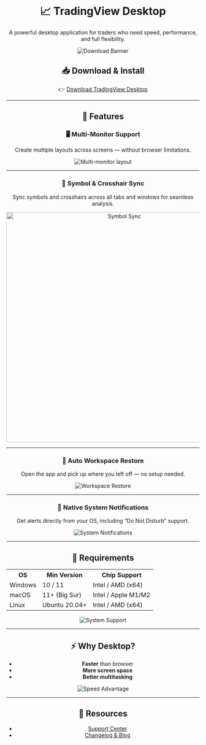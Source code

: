 <div align="center">

# 📈 TradingView Desktop

A powerful desktop application for traders who need speed, performance, and full flexibility.

<img src="https://tse3.mm.bing.net/th?id=OIP.RjcVTeBpJkG5mtH2vfOkPgHaG7&pid=Api" alt="Download Banner" />

## 📥 Download & Install

👉 <a href="https://www.tradingview.com/desktop/">Download TradingView Desktop</a>

---

## 🚀 Features

### 🖥️ Multi-Monitor Support  
Create multiple layouts across screens — without browser limitations.

<img src="https://www.tradingview.com/x/desktop-monitors/" alt="Multi-monitor layout" />

---

### 🔗 Symbol & Crosshair Sync  
Sync symbols and crosshairs across all tabs and windows for seamless analysis.

<img src="https://www.tradingview.com/x/symbol-syncing/" alt="Symbol Sync" width="600"/>

---

### 💾 Auto Workspace Restore  
Open the app and pick up where you left off — no setup needed.

<img src="https://www.tradingview.com/x/auto-restore-workspace/" alt="Workspace Restore" />

---

### 🔔 Native System Notifications  
Get alerts directly from your OS, including “Do Not Disturb” support.

<img src="https://www.tradingview.com/x/system-notifications/" alt="System Notifications" />

---

## 🧰 Requirements

<table>
  <tr><th>OS</th><th>Min Version</th><th>Chip Support</th></tr>
  <tr><td>Windows</td><td>10 / 11</td><td>Intel / AMD (x64)</td></tr>
  <tr><td>macOS</td><td>11+ (Big Sur)</td><td>Intel / Apple M1/M2</td></tr>
  <tr><td>Linux</td><td>Ubuntu 20.04+</td><td>Intel / AMD (x64)</td></tr>
</table>

<img src="https://tse1.mm.bing.net/th?id=OIP.7Vzozdpc44bRB07lbxQuUgHaFK&pid=Api" alt="System Support" />

---

## ⚡ Why Desktop?

- <strong>Faster</strong> than browser  
- <strong>More screen space</strong>  
- <strong>Better multitasking</strong>  

<img src="https://tse3.mm.bing.net/th?id=OIP.H0chYk_8WxMOWe-RvOz7awHaFa&pid=Api" alt="Speed Advantage" />

---

## 🔗 Resources

- <a href="https://www.tradingview.com/support/">Support Center</a>
- <a href="https://www.tradingview.com/blog/">Changelog & Blog</a>

</div>
